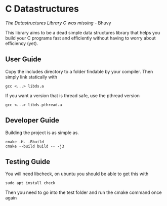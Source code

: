 # C Datastructures

_The Datastructures Library C was missing_ - Bhuvy

This library aims to be a dead simple data structures library that helps you build your C programs fast and efficiently without having to worry about efficiency (yet).

## User Guide

Copy the includes directory to a folder findable by your compiler. Then simply link statically with

```
gcc <...> libds.a
```

If you want a version that is thread safe, use the pthread version

```
gcc <...> libds-pthread.a
```

## Developer Guide

Building the project is as simple as.

```
cmake -H. -Bbuild 
cmake --build build -- -j3
```

## Testing Guide

You will need libcheck, on ubuntu you should be able to get this with

```console
sudo apt install check
```

Then you need to go into the test folder and run the cmake command once again
